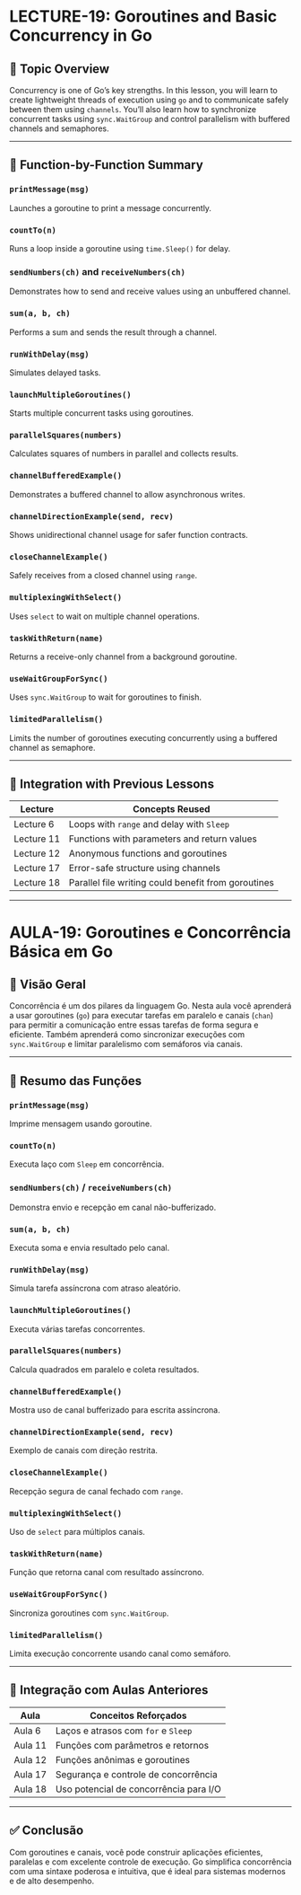 # LECTURE-19: Goroutines and Basic Concurrency in Go

## 📘 Topic Overview

Concurrency is one of Go’s key strengths. In this lesson, you will learn to create lightweight threads of execution using `go` and to communicate safely between them using `channels`. You’ll also learn how to synchronize concurrent tasks using `sync.WaitGroup` and control parallelism with buffered channels and semaphores.

---

## 🔧 Function-by-Function Summary

### `printMessage(msg)`
Launches a goroutine to print a message concurrently.

### `countTo(n)`
Runs a loop inside a goroutine using `time.Sleep()` for delay.

### `sendNumbers(ch)` and `receiveNumbers(ch)`
Demonstrates how to send and receive values using an unbuffered channel.

### `sum(a, b, ch)`
Performs a sum and sends the result through a channel.

### `runWithDelay(msg)`
Simulates delayed tasks.

### `launchMultipleGoroutines()`
Starts multiple concurrent tasks using goroutines.

### `parallelSquares(numbers)`
Calculates squares of numbers in parallel and collects results.

### `channelBufferedExample()`
Demonstrates a buffered channel to allow asynchronous writes.

### `channelDirectionExample(send, recv)`
Shows unidirectional channel usage for safer function contracts.

### `closeChannelExample()`
Safely receives from a closed channel using `range`.

### `multiplexingWithSelect()`
Uses `select` to wait on multiple channel operations.

### `taskWithReturn(name)`
Returns a receive-only channel from a background goroutine.

### `useWaitGroupForSync()`
Uses `sync.WaitGroup` to wait for goroutines to finish.

### `limitedParallelism()`
Limits the number of goroutines executing concurrently using a buffered channel as semaphore.

---

## 🔁 Integration with Previous Lessons

| Lecture       | Concepts Reused                            |
|---------------|---------------------------------------------|
| Lecture 6     | Loops with `range` and delay with `Sleep`   |
| Lecture 11    | Functions with parameters and return values |
| Lecture 12    | Anonymous functions and goroutines          |
| Lecture 17    | Error-safe structure using channels         |
| Lecture 18    | Parallel file writing could benefit from goroutines |

---

# AULA-19: Goroutines e Concorrência Básica em Go

## 📘 Visão Geral

Concorrência é um dos pilares da linguagem Go. Nesta aula você aprenderá a usar goroutines (`go`) para executar tarefas em paralelo e canais (`chan`) para permitir a comunicação entre essas tarefas de forma segura e eficiente. Também aprenderá como sincronizar execuções com `sync.WaitGroup` e limitar paralelismo com semáforos via canais.

---

## 🔧 Resumo das Funções

### `printMessage(msg)`
Imprime mensagem usando goroutine.

### `countTo(n)`
Executa laço com `Sleep` em concorrência.

### `sendNumbers(ch)` / `receiveNumbers(ch)`
Demonstra envio e recepção em canal não-bufferizado.

### `sum(a, b, ch)`
Executa soma e envia resultado pelo canal.

### `runWithDelay(msg)`
Simula tarefa assíncrona com atraso aleatório.

### `launchMultipleGoroutines()`
Executa várias tarefas concorrentes.

### `parallelSquares(numbers)`
Calcula quadrados em paralelo e coleta resultados.

### `channelBufferedExample()`
Mostra uso de canal bufferizado para escrita assíncrona.

### `channelDirectionExample(send, recv)`
Exemplo de canais com direção restrita.

### `closeChannelExample()`
Recepção segura de canal fechado com `range`.

### `multiplexingWithSelect()`
Uso de `select` para múltiplos canais.

### `taskWithReturn(name)`
Função que retorna canal com resultado assíncrono.

### `useWaitGroupForSync()`
Sincroniza goroutines com `sync.WaitGroup`.

### `limitedParallelism()`
Limita execução concorrente usando canal como semáforo.

---

## 🔁 Integração com Aulas Anteriores

| Aula           | Conceitos Reforçados                       |
|----------------|---------------------------------------------|
| Aula 6         | Laços e atrasos com `for` e `Sleep`        |
| Aula 11        | Funções com parâmetros e retornos          |
| Aula 12        | Funções anônimas e goroutines              |
| Aula 17        | Segurança e controle de concorrência       |
| Aula 18        | Uso potencial de concorrência para I/O     |

---

## ✅ Conclusão

Com goroutines e canais, você pode construir aplicações eficientes, paralelas e com excelente controle de execução. Go simplifica concorrência com uma sintaxe poderosa e intuitiva, que é ideal para sistemas modernos e de alto desempenho.

